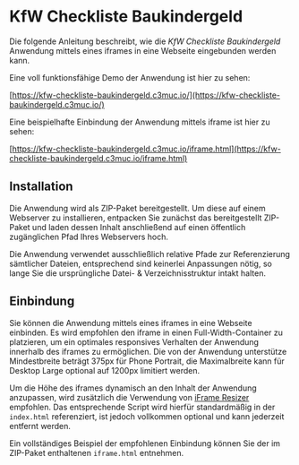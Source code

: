 # KfW Checkliste Baukindergeld

Die folgende Anleitung beschreibt, wie die *KfW Checkliste Baukindergeld* Anwendung mittels eines iframes in eine Webseite eingebunden werden kann.

Eine voll funktionsfähige Demo der Anwendung ist hier zu sehen:

[https://kfw-checkliste-baukindergeld.c3muc.io/](https://kfw-checkliste-baukindergeld.c3muc.io/)

Eine beispielhafte Einbindung der Anwendung mittels iframe ist hier zu sehen:

[https://kfw-checkliste-baukindergeld.c3muc.io/iframe.html](https://kfw-checkliste-baukindergeld.c3muc.io/iframe.html)

## Installation

Die Anwendung wird als ZIP-Paket bereitgestellt. Um diese auf einem Webserver zu installieren, entpacken Sie zunächst das bereitgestellt ZIP-Paket und laden dessen Inhalt anschließend auf einen öffentlich zugänglichen Pfad Ihres Webservers hoch.

Die Anwendung verwendet ausschließlich relative Pfade zur Referenzierung sämtlicher Dateien, entsprechend sind keinerlei Anpassungen nötig, so lange Sie die ursprüngliche Datei- & Verzeichnisstruktur intakt halten.

## Einbindung

Sie können die Anwendung mittels eines iframes in eine Webseite einbinden. Es wird empfohlen den iframe in einen Full-Width-Container zu platzieren, um ein optimales responsives Verhalten der Anwendung innerhalb des iframes zu ermöglichen. Die von der Anwendung unterstütze Mindestbreite beträgt 375px für Phone Portrait, die Maximalbreite kann für Desktop Large optional auf 1200px limitiert werden.

Um die Höhe des iframes dynamisch an den Inhalt der Anwendung anzupassen, wird zusätzlich die Verwendung von [iFrame Resizer](http://davidjbradshaw.github.io/iframe-resizer/) empfohlen. Das entsprechende Script wird hierfür standardmäßig in der `index.html` referenziert, ist jedoch vollkommen optional und kann jederzeit entfernt werden.

Ein vollständiges Beispiel der empfohlenen Einbindung können Sie der im ZIP-Paket enthaltenen `iframe.html` entnehmen.
